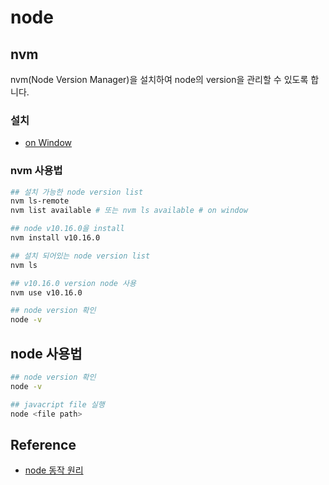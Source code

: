 # node

## nvm

nvm(Node Version Manager)을 설치하여 node의 version을 관리할 수 있도록 합니다.

### 설치

- [on Window](https://github.com/coreybutler/nvm-windows)

### nvm 사용법

```bash
## 설치 가능한 node version list
nvm ls-remote
nvm list available # 또는 nvm ls available # on window 

## node v10.16.0을 install
nvm install v10.16.0

## 설치 되어있는 node version list
nvm ls

## v10.16.0 version node 사용
nvm use v10.16.0

## node version 확인
node -v
```

## node 사용법

```bash
## node version 확인
node -v 

## javacript file 실행
node <file path>
```

## Reference

- [node 동작 원리](https://bcho.tistory.com/881)